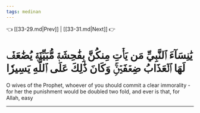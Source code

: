 ```yaml
---
tags: medinan
---
```


👈 [[33-29.md|Prev]] | [[33-31.md|Next]] 👉

# يَٰنِسَآءَ ٱلنَّبِيِّ مَن يَأۡتِ مِنكُنَّ بِفَٰحِشَةٖ مُّبَيِّنَةٖ يُضَٰعَفۡ لَهَا ٱلۡعَذَابُ ضِعۡفَيۡنِۚ وَكَانَ ذَٰلِكَ عَلَى ٱللَّهِ يَسِيرٗا

O wives of the Prophet, whoever of you should commit a clear immorality - for her the punishment would be doubled two fold, and ever is that, for Allah, easy

---


